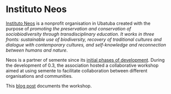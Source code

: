 # Instituto Neos

[Instituto Neos](https://coletivoneos.org/) is a nonprofit organisation in Ubatuba created with the purpose of _promoting the preservation and conservation of sociobiodiversity through transdisciplinary education. It works in three fronts: sustainable use of biodiversity, recovery of traditional cultures and dialogue with contemporary cultures, and self-knowledge and reconnection between humans and nature_.

Neos is a partner of semente since its [initial phases of development](../../0.1). During the development of 0.3, the association hosted a collaborative workshop aimed at using semente to facilitate collaboration between different organisations and communities.

This [blog post](https://semente.de/lab/neos-return/) documents the workshop.